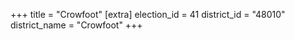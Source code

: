 +++
title = "Crowfoot"
[extra]
election_id = 41
district_id = "48010"
district_name = "Crowfoot"
+++
